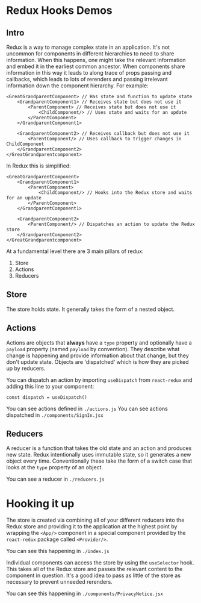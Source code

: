# Redux Hooks Demos

## Intro
Redux is a way to manage complex state in an application. It's not uncommon for components in different hierarchies to need to share information. When this happens, one might take the relevant information and embed it in the earliest common ancestor. When components share information in this way it leads to along trace of props passing and callbacks, which leads to lots of rerenders and passing irrelevant information down the component hierarchy. For example:
```
<GreatGrandparentComponent> // Has state and function to update state
    <GrandparentComponent1> // Receives state but does not use it
        <ParentComponent> // Receives state but does not use it
            <ChildComponent/> // Uses state and waits for an update
        </ParentComponent>
    </GrandparentComponent1>

    <GrandparentComponent2> // Receives callback but does not use it
        <ParentComponent/> // Uses callback to trigger changes in ChildComponent
    </GrandparentComponent2>
</GreatGrandparentcomponent>
```

In Redux this is simplified:
```
<GreatGrandparentComponent> 
    <GrandparentComponent1> 
        <ParentComponent>
            <ChildComponent/> // Hooks into the Redux store and waits for an update
        </ParentComponent>
    </GrandparentComponent1>

    <GrandparentComponent2> 
        <ParentComponent/> // Dispatches an action to update the Redux store
    </GrandparentComponent2>
</GreatGrandparentcomponent>
```


At a fundamental level there are 3 main pillars of redux:
1. Store
2. Actions
3. Reducers
## Store
The store holds state. It generally takes the form of a nested object.

## Actions 
Actions are objects that __always__ have a `type` property and optionally have a `payload` property (named `payload` by convention). They describe what change is happening and provide information about that change, but they don't update state. Objects are 'dispatched' which is how they are picked up by reducers.

You can dispatch an action by importing `useDispatch` from `react-redux` and adding this line to your component:
```
const dispatch = useDispatch()
```

You can see actions defined in `./actions.js`
You can see actions dispatched in `./components/SignIn.jsx`

## Reducers 
A reducer is a function that takes the old state and an action and produces new state. Redux intentionally uses immutable state, so it generates a new object every time. Conventionally these take the form of a switch case that looks at the `type` property of an object.

You can see a reducer in `./reducers.js`

# Hooking it up
The store is created via combining all of your different reducers into the Redux store and providing it to the application at the highest point by wrapping the `<App/>` component in a special component provided by the `react-redux` package called `<Provider/>`.

You can see this happening in `./index.js`

Individual components can access the store by using the `useSelector` hook. This takes all of the Redux store and passes the relevant content to the component in question. It's a good idea to pass as little of the store as necessary to prevent unneeded rerenders.

You can see this happening in `./components/PrivacyNotice.jsx`